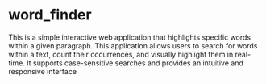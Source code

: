 # word_finder
This is a simple interactive web application that highlights specific words within a given paragraph. This application allows users to search for words within a text, count their occurrences, and visually highlight them in real-time. It supports case-sensitive searches and provides an intuitive and responsive interface 
